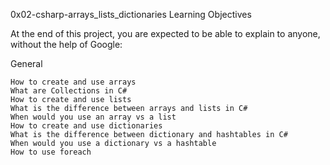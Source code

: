 0x02-csharp-arrays_lists_dictionaries
Learning Objectives

At the end of this project, you are expected to be able to explain to anyone, without the help of Google:

General

    How to create and use arrays
    What are Collections in C#
    How to create and use lists
    What is the difference between arrays and lists in C#
    When would you use an array vs a list
    How to create and use dictionaries
    What is the difference between dictionary and hashtables in C#
    When would you use a dictionary vs a hashtable
    How to use foreach
